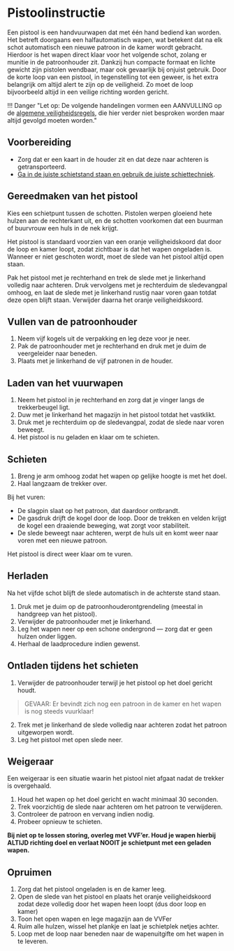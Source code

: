 # Pistoolinstructie

Een pistool is een handvuurwapen dat met één hand bediend kan worden. Het betreft doorgaans een halfautomatisch wapen, wat betekent dat na elk schot automatisch een nieuwe patroon in de kamer wordt gebracht. Hierdoor is het wapen direct klaar voor het volgende schot, zolang er munitie in de patroonhouder zit. Dankzij hun compacte formaat en lichte gewicht zijn pistolen wendbaar, maar ook gevaarlijk bij onjuist gebruik. Door de korte loop van een pistool, in tegenstelling tot een geweer, is het extra belangrijk om altijd alert te zijn op de veiligheid. Zo moet de loop bijvoorbeeld altijd in een veilige richting worden gericht.

!!! Danger "Let op: De volgende handelingen vormen een AANVULLING op de [algemene veiligheidsregels](../veiligheid/veiligheid-op-de-baan.md), die hier verder niet besproken worden maar altijd gevolgd moeten worden."

## Voorbereiding

- Zorg dat er een kaart in de houder zit en dat deze naar achteren is getransporteerd.
- [Ga in de juiste schietstand staan en gebruik de juiste schiettechniek](schiettechniek-en-houding.md).

## Gereedmaken van het pistool

Kies een schietpunt tussen de schotten. Pistolen werpen gloeiend hete hulzen aan de rechterkant uit, en de schotten voorkomen dat een buurman of buurvrouw een huls in de nek krijgt.

Het pistool is standaard voorzien van een oranje veiligheidskoord dat door de loop en kamer loopt, zodat zichtbaar is dat het wapen ongeladen is. Wanneer er niet geschoten wordt, moet de slede van het pistool altijd open staan.

Pak het pistool met je rechterhand en trek de slede met je linkerhand volledig naar achteren. Druk vervolgens met je rechterduim de sledevangpal omhoog, en laat de slede met je linkerhand rustig naar voren gaan totdat deze open blijft staan. Verwijder daarna het oranje veiligheidskoord.

## Vullen van de patroonhouder

1. Neem vijf kogels uit de verpakking en leg deze voor je neer.
2. Pak de patroonhouder met je rechterhand en druk met je duim de veergeleider naar beneden.
3. Plaats met je linkerhand de vijf patronen in de houder.

## Laden van het vuurwapen

1. Neem het pistool in je rechterhand en zorg dat je vinger langs de trekkerbeugel ligt.
2. Duw met je linkerhand het magazijn in het pistool totdat het vastklikt.
3. Druk met je rechterduim op de sledevangpal, zodat de slede naar voren beweegt.
4. Het pistool is nu geladen en klaar om te schieten.

## Schieten

1. Breng je arm omhoog zodat het wapen op gelijke hoogte is met het doel.
2. Haal langzaam de trekker over.

Bij het vuren:

- De slagpin slaat op het patroon, dat daardoor ontbrandt.
- De gasdruk drijft de kogel door de loop. Door de trekken en velden krijgt de kogel een draaiende beweging, wat zorgt voor stabiliteit.
- De slede beweegt naar achteren, werpt de huls uit en komt weer naar voren met een nieuwe patroon.

Het pistool is direct weer klaar om te vuren.

## Herladen

Na het vijfde schot blijft de slede automatisch in de achterste stand staan. 

1. Druk met je duim op de patroonhouderontgrendeling (meestal in handgreep van het pistool).
2. Verwijder de patroonhouder met je linkerhand.
3. Leg het wapen neer op een schone ondergrond — zorg dat er geen hulzen onder liggen.
4. Herhaal de laadprocedure indien gewenst.

## Ontladen tijdens het schieten

1. Verwijder de patroonhouder terwijl je het pistool op het doel gericht houdt.
> GEVAAR: Er bevindt zich nog een patroon in de kamer en het wapen is nog steeds vuurklaar!

2. Trek met je linkerhand de slede volledig naar achteren zodat het patroon uitgeworpen wordt.
3. Leg het pistool met open slede neer.

## Weigeraar

Een weigeraar is een situatie waarin het pistool niet afgaat nadat de trekker is overgehaald.

1. Houd het wapen op het doel gericht en wacht minimaal 30 seconden.
2. Trek voorzichtig de slede naar achteren om het patroon te verwijderen.
3. Controleer de patroon en vervang indien nodig.
4. Probeer opnieuw te schieten.

**Bij niet op te lossen storing, overleg met VVF’er. Houd je wapen hierbij ALTIJD richting doel en verlaat NOOIT je schietpunt met een geladen wapen.**

## Opruimen

1. Zorg dat het pistool ongeladen is en de kamer leeg.
2. Open de slede van het pistool en plaats het oranje veiligheidskoord zodat deze volledig door het wapen heen loopt (dus door loop en kamer)
3. Toon het open wapen en lege magazijn aan de VVFer 
4. Ruim alle hulzen, wissel het plankje en laat je schietplek netjes achter.
5. Loop met de loop naar beneden naar de wapenuitgifte om het wapen in te leveren.

